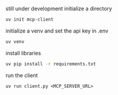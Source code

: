 still under development
initialize a directory
```bash
uv init mcp-client
```
initialize a venv and set the api key in .env
```bash
uv venv
```
install libraries
```bash
uv pip install -r requirements.txt
```
run the client
```
uv run client.py <MCP_SERVER_URL>
```
